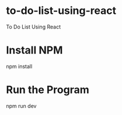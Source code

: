 # to-do-list-using-react
To Do List Using React

# Install NPM
npm install

# Run the Program
npm run dev
